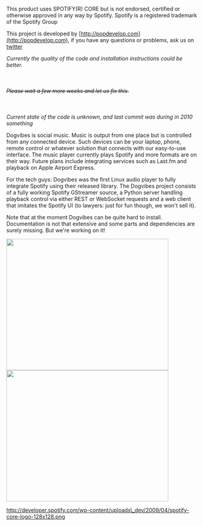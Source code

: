 This product uses SPOTIFY(R) CORE but is not endorsed, certified or otherwise approved in any way by Spotify. Spotify is a registered trademark of the Spotify Group

This project is developed by [http://popdevelop.com](http://popdevelop.com), if you have any questions or problems, ask us on [twitter](http://twitter.com/popdevelop)

<i>Currently the quality of the code and installation instructions could be better.<br>
<br>
<del><br>
<br>
 Please wait a few more weeks and let us fix this.<br>
<br>
</del><br>
<br>
Current state of the code is unknown, and last commit was during in 2010 something</i>

Dogvibes is social music. Music is output from one place but is controlled from any connected device. Such devices can be your laptop, phone, remote control or whatever solution that connects with our easy-to-use interface. The music player currently plays Spotify and more formats are on their way. Future plans include integrating services such as Last.fm and playback on Apple Airport Express.

For the tech guys: Dogvibes was the first Linux audio player to fully integrate Spotify using their released library. The Dogvibes project consists of a fully working Spotify GStreamer source, a Python server handling playback control via either REST or WebSocket requests and a web client that imitates the Spotify UI (to lawyers: just for fun though, we won't sell it).

Note that at the moment Dogvibes can be quite hard to install. Documentation is not that extensive and some parts and dependencies are surely missing. But we're working on it!

<a href='http://www.youtube.com/watch?feature=player_embedded&v=_WLb5aJvDaI' target='_blank'><img src='http://img.youtube.com/vi/_WLb5aJvDaI/0.jpg' width='425' height=344 /></a>
<a href='http://www.youtube.com/watch?feature=player_embedded&v=tQL0lUvzuDs' target='_blank'><img src='http://img.youtube.com/vi/tQL0lUvzuDs/0.jpg' width='425' height=344 /></a>


[http://developer.spotify.com/wp-content/uploads\_dev/2009/04/spotify-core-logo-128x128.png ](http://www.spotify.com)
